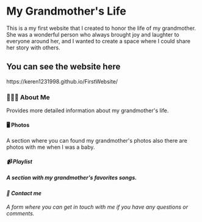 
<h1><b>My Grandmother's Life</h1></b>
This is a my first website that I created to honor the life of my grandmother.
She was a wonderful person who always brought joy and laughter to everyone around her, and I wanted to create a space where I could share her story with others.
</br>
<h2><b>You can see the website here </h2></b>
https://keren1231998.github.io/FirstWebsite/
</br>
<h3> <b>👨🏻‍💻 About Me </h3></b>
Provides more detailed information about my grandmother's life.
</br>
<h4><b>🖥 Photos</h4></b>
A section where you can found my grandmother's photos also there are photos with me when I was a baby.
</br>
<h5><b>📹 Playlist<h5></b>
A section with my grandmother's favorites songs.
</br>
<h6><b>📝 Contact me<h6></b>
A form where you can get in touch with me if you have any questions or comments.
